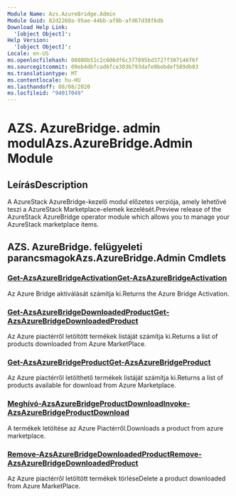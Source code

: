 ```yaml
---
Module Name: Azs.AzureBridge.Admin
Module Guid: 82d2260a-95ae-44bb-af8b-afd67d38f6db
Download Help Link:
  '[object Object]': 
Help Version:
  '[object Object]': 
Locale: en-US
ms.openlocfilehash: 08808b51c2c606df6c377895bd3727f307146f6f
ms.sourcegitcommit: 09eb4dbfcad6fce303b793dafe9bebdef589db03
ms.translationtype: MT
ms.contentlocale: hu-HU
ms.lasthandoff: 08/08/2020
ms.locfileid: "94017049"
---
```

# <span data-ttu-id="dcc1a-101">AZS. AzureBridge. admin modul</span><span class="sxs-lookup"><span data-stu-id="dcc1a-101">Azs.AzureBridge.Admin Module</span></span>
## <span data-ttu-id="dcc1a-102">Leírás</span><span class="sxs-lookup"><span data-stu-id="dcc1a-102">Description</span></span>
<span data-ttu-id="dcc1a-103">A AzureStack AzureBridge-kezelő modul előzetes verziója, amely lehetővé teszi a AzureStack Marketplace-elemek kezelését.</span><span class="sxs-lookup"><span data-stu-id="dcc1a-103">Preview release of the AzureStack AzureBridge operator module which allows you to manage your AzureStack marketplace items.</span></span>

## <span data-ttu-id="dcc1a-104">AZS. AzureBridge. felügyeleti parancsmagok</span><span class="sxs-lookup"><span data-stu-id="dcc1a-104">Azs.AzureBridge.Admin Cmdlets</span></span>
### [<span data-ttu-id="dcc1a-105">Get-AzsAzureBridgeActivation</span><span class="sxs-lookup"><span data-stu-id="dcc1a-105">Get-AzsAzureBridgeActivation</span></span>](Get-AzsAzureBridgeActivation.md)
<span data-ttu-id="dcc1a-106">Az Azure Bridge aktiválását számítja ki.</span><span class="sxs-lookup"><span data-stu-id="dcc1a-106">Returns the Azure Bridge Activation.</span></span>

### [<span data-ttu-id="dcc1a-107">Get-AzsAzureBridgeDownloadedProduct</span><span class="sxs-lookup"><span data-stu-id="dcc1a-107">Get-AzsAzureBridgeDownloadedProduct</span></span>](Get-AzsAzureBridgeDownloadedProduct.md)
<span data-ttu-id="dcc1a-108">Az Azure piactérről letöltött termékek listáját számítja ki.</span><span class="sxs-lookup"><span data-stu-id="dcc1a-108">Returns a list of products downloaded from Azure MarketPlace.</span></span>

### [<span data-ttu-id="dcc1a-109">Get-AzsAzureBridgeProduct</span><span class="sxs-lookup"><span data-stu-id="dcc1a-109">Get-AzsAzureBridgeProduct</span></span>](Get-AzsAzureBridgeProduct.md)
<span data-ttu-id="dcc1a-110">Az Azure piactérről letölthető termékek listáját számítja ki.</span><span class="sxs-lookup"><span data-stu-id="dcc1a-110">Returns a list of products available for download from Azure Marketplace.</span></span>

### [<span data-ttu-id="dcc1a-111">Meghívó-AzsAzureBridgeProductDownload</span><span class="sxs-lookup"><span data-stu-id="dcc1a-111">Invoke-AzsAzureBridgeProductDownload</span></span>](Invoke-AzsAzureBridgeProductDownload.md)
<span data-ttu-id="dcc1a-112">A termékek letöltése az Azure Piactérről.</span><span class="sxs-lookup"><span data-stu-id="dcc1a-112">Downloads a product from azure marketplace.</span></span>

### [<span data-ttu-id="dcc1a-113">Remove-AzsAzureBridgeDownloadedProduct</span><span class="sxs-lookup"><span data-stu-id="dcc1a-113">Remove-AzsAzureBridgeDownloadedProduct</span></span>](Remove-AzsAzureBridgeDownloadedProduct.md)
<span data-ttu-id="dcc1a-114">Az Azure piactérről letöltött termékek törlése</span><span class="sxs-lookup"><span data-stu-id="dcc1a-114">Delete a product downloaded from Azure MarketPlace.</span></span>

